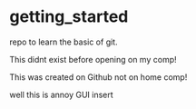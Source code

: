 # getting_started
repo to learn the basic of git.


This didnt exist before opening on my comp!


This was created on Github not on home comp!



well this is annoy GUI insert

